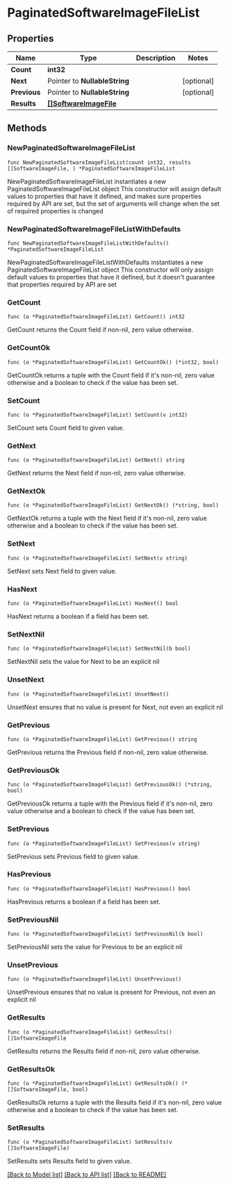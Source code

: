 # PaginatedSoftwareImageFileList

## Properties

Name | Type | Description | Notes
------------ | ------------- | ------------- | -------------
**Count** | **int32** |  | 
**Next** | Pointer to **NullableString** |  | [optional] 
**Previous** | Pointer to **NullableString** |  | [optional] 
**Results** | [**[]SoftwareImageFile**](SoftwareImageFile.md) |  | 

## Methods

### NewPaginatedSoftwareImageFileList

`func NewPaginatedSoftwareImageFileList(count int32, results []SoftwareImageFile, ) *PaginatedSoftwareImageFileList`

NewPaginatedSoftwareImageFileList instantiates a new PaginatedSoftwareImageFileList object
This constructor will assign default values to properties that have it defined,
and makes sure properties required by API are set, but the set of arguments
will change when the set of required properties is changed

### NewPaginatedSoftwareImageFileListWithDefaults

`func NewPaginatedSoftwareImageFileListWithDefaults() *PaginatedSoftwareImageFileList`

NewPaginatedSoftwareImageFileListWithDefaults instantiates a new PaginatedSoftwareImageFileList object
This constructor will only assign default values to properties that have it defined,
but it doesn't guarantee that properties required by API are set

### GetCount

`func (o *PaginatedSoftwareImageFileList) GetCount() int32`

GetCount returns the Count field if non-nil, zero value otherwise.

### GetCountOk

`func (o *PaginatedSoftwareImageFileList) GetCountOk() (*int32, bool)`

GetCountOk returns a tuple with the Count field if it's non-nil, zero value otherwise
and a boolean to check if the value has been set.

### SetCount

`func (o *PaginatedSoftwareImageFileList) SetCount(v int32)`

SetCount sets Count field to given value.


### GetNext

`func (o *PaginatedSoftwareImageFileList) GetNext() string`

GetNext returns the Next field if non-nil, zero value otherwise.

### GetNextOk

`func (o *PaginatedSoftwareImageFileList) GetNextOk() (*string, bool)`

GetNextOk returns a tuple with the Next field if it's non-nil, zero value otherwise
and a boolean to check if the value has been set.

### SetNext

`func (o *PaginatedSoftwareImageFileList) SetNext(v string)`

SetNext sets Next field to given value.

### HasNext

`func (o *PaginatedSoftwareImageFileList) HasNext() bool`

HasNext returns a boolean if a field has been set.

### SetNextNil

`func (o *PaginatedSoftwareImageFileList) SetNextNil(b bool)`

 SetNextNil sets the value for Next to be an explicit nil

### UnsetNext
`func (o *PaginatedSoftwareImageFileList) UnsetNext()`

UnsetNext ensures that no value is present for Next, not even an explicit nil
### GetPrevious

`func (o *PaginatedSoftwareImageFileList) GetPrevious() string`

GetPrevious returns the Previous field if non-nil, zero value otherwise.

### GetPreviousOk

`func (o *PaginatedSoftwareImageFileList) GetPreviousOk() (*string, bool)`

GetPreviousOk returns a tuple with the Previous field if it's non-nil, zero value otherwise
and a boolean to check if the value has been set.

### SetPrevious

`func (o *PaginatedSoftwareImageFileList) SetPrevious(v string)`

SetPrevious sets Previous field to given value.

### HasPrevious

`func (o *PaginatedSoftwareImageFileList) HasPrevious() bool`

HasPrevious returns a boolean if a field has been set.

### SetPreviousNil

`func (o *PaginatedSoftwareImageFileList) SetPreviousNil(b bool)`

 SetPreviousNil sets the value for Previous to be an explicit nil

### UnsetPrevious
`func (o *PaginatedSoftwareImageFileList) UnsetPrevious()`

UnsetPrevious ensures that no value is present for Previous, not even an explicit nil
### GetResults

`func (o *PaginatedSoftwareImageFileList) GetResults() []SoftwareImageFile`

GetResults returns the Results field if non-nil, zero value otherwise.

### GetResultsOk

`func (o *PaginatedSoftwareImageFileList) GetResultsOk() (*[]SoftwareImageFile, bool)`

GetResultsOk returns a tuple with the Results field if it's non-nil, zero value otherwise
and a boolean to check if the value has been set.

### SetResults

`func (o *PaginatedSoftwareImageFileList) SetResults(v []SoftwareImageFile)`

SetResults sets Results field to given value.



[[Back to Model list]](../README.md#documentation-for-models) [[Back to API list]](../README.md#documentation-for-api-endpoints) [[Back to README]](../README.md)


